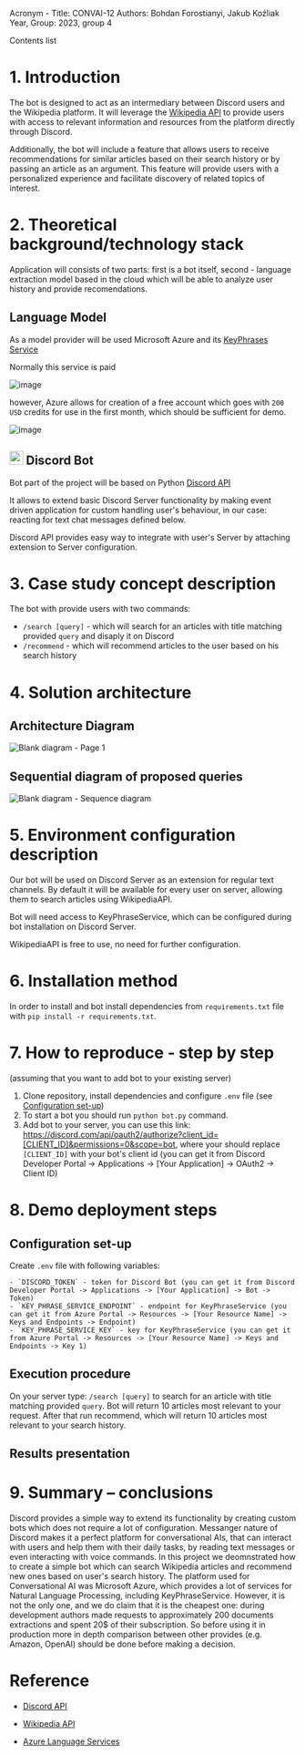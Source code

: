 Acronym - Title: CONVAI-12
Authors: Bohdan Forostianyi, Jakub Koźliak
Year, Group: 2023, group 4

Contents list

# 1. Introduction

The bot is designed to act as an intermediary between Discord users and the Wikipedia platform. It will leverage the [Wikipedia API](https://en.wikipedia.org/w/api.php?action=help&modules=query) to provide users with access to relevant information and resources from the platform directly through Discord.

Additionally, the bot will include a feature that allows users to receive recommendations for similar articles based on their search history or by passing an article as an argument. This feature will provide users with a personalized experience and facilitate discovery of related topics of interest.

# 2. Theoretical background/technology stack

Application will consists of two parts: first is a bot itself, second - language extraction model based in the cloud which will be able to analyze user history and provide recomendations.

## Language Model

As a model provider will be used Microsoft Azure and its [KeyPhrases Service](https://learn.microsoft.com/en-us/connectors/cognitiveservicestextanalytics/?context=%2Fazure%2Fcognitive-services%2Flanguage-service%2Fcontext%2Fcontext&fbclid=IwAR3jIeFY1hPbyTBLq55i17pqwRCWCPj4OO-mncsk-T7_4oPZ_WBOLEJQaBk#async-keyphrases-(2022-05-01))

Normally this service is paid

![image](https://user-images.githubusercontent.com/21079319/228912379-64e183f8-43bc-46ba-a30d-53a5b5334614.png)

however, Azure allows for creation of a free account which goes with `200 USD` credits for use in the first month, which should be sufficient for demo.

![image](https://user-images.githubusercontent.com/21079319/228914251-d13bb603-6a61-4e3a-989f-ea721ccc6184.png)

## <img src="https://theme.zdassets.com/theme_assets/678183/84b82d07b293907113d9d4dafd29bfa170bbf9b6.ico" width="24"> Discord Bot

Bot part of the project will be based on Python [Discord API](https://discord.com/developers/docs/intro)

It allows to extend basic Discord Server functionality by making event driven application for custom handling user's behaviour,
in our case: reacting for text chat messages defined below.

Discord API provides easy way to integrate with user's Server by attaching extension to Server configuration.

# 3. Case study concept description

The bot with provide users with two commands:

- `/search [query]` - which will search for an articles with title matching provided `query` and disaply it on Discord
- `/recommend` - which will recommend articles to the user based on his search history

# 4. Solution architecture

## Architecture Diagram

![Blank diagram - Page 1](https://user-images.githubusercontent.com/80708447/233092309-cc6e9dd9-95c2-474e-a23f-38cc9ea3b9a8.png)

## Sequential diagram of proposed queries

![Blank diagram - Sequence diagram](https://user-images.githubusercontent.com/80708447/233092448-af865d80-6597-4589-8c2c-c38e578fecd9.png)

# 5. Environment configuration description

Our bot will be used on Discord Server as an extension for regular text channels. By default it will be available for every user on server, allowing them to search articles using WikipediaAPI.

Bot will need access to KeyPhraseService, which can be configured during bot installation on Discord Server.

WikipediaAPI is free to use, no need for further configuration.

# 6. Installation method

In order to install and bot install dependencies from `requirements.txt` file with `pip install -r requirements.txt`.

# 7. How to reproduce - step by step

(assuming that you want to add bot to your existing server)

1. Clone repository, install dependencies and configure `.env` file (see [Configuration set-up](#configuration-set-up))
2. To start a bot you should run `python bot.py` command.
3. Add bot to your server, you can use this link: <https://discord.com/api/oauth2/authorize?client_id=[CLIENT_ID]&permissions=0&scope=bot>, where your should replace `[CLIENT_ID]` with your bot's client id (you can get it from Discord Developer Portal -> Applications -> [Your Application] -> OAuth2 -> Client ID)

# 8. Demo deployment steps

## Configuration set-up

Create `.env` file with following variables:

    - `DISCORD_TOKEN` - token for Discord Bot (you can get it from Discord Developer Portal -> Applications -> [Your Application] -> Bot -> Token)
    - `KEY_PHRASE_SERVICE_ENDPOINT` - endpoint for KeyPhraseService (you can get it from Azure Portal -> Resources -> [Your Resource Name] -> Keys and Endpoints -> Endpoint)
    - `KEY_PHRASE_SERVICE_KEY` - key for KeyPhraseService (you can get it from Azure Portal -> Resources -> [Your Resource Name] -> Keys and Endpoints -> Key 1)

## Execution procedure

On your server type: `/search [query]` to search for an article with title matching provided `query`.
Bot will return 10 articles most relevant to your request.
After that run recommend, which will return 10 articles most relevant to your search history.

## Results presentation

# 9. Summary – conclusions

Discord provides a simple way to extend its functionality by creating custom bots which does not require a lot of configuration. Messanger nature of Discord makes it a perfect platform for conversational AIs, that can interact with users and help them with their daily tasks, by reading text messages or even interacting with voice commands.
In this project we deomnstrated how to create a simple bot which can search Wikipedia articles and recommend new ones based on user's search history.
The platform used for Conversational AI was Microsoft Azure, which provides a lot of services for Natural Language Processing, including KeyPhraseService.
However, it is not the only one, and we do claim that it is the cheapest one: during development authors made requests to approximately 200 documents extractions and spent 20$ of their subscription.
So before using it in production more in depth comparison between other provides (e.g. Amazon, OpenAI) should be done before making a decision.

# Reference

- [Discord API](https://discord.com/developers/docs/intro)

- [Wikipedia API](https://en.wikipedia.org/w/api.php?action=help&modules=query)
- [Azure Language Services](https://learn.microsoft.com/en-us/connectors/cognitiveservicestextanalytics)
